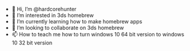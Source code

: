 - 👋 Hi, I’m @hardcorehunter
- 👀 I’m interested in 3ds homebrew
- 🌱 I’m currently learning how to make homebrew apps
- 💞️ I’m looking to collaborate on 3ds homebrew
- 📫 How to teach me how to turn windows 10 64 bit version to windows 10 32 bit version

<!---
hardcorehunter/hardcorehunter is a ✨ special ✨ repository because its `README.md` (this file) appears on your GitHub profile.
You can click the Preview link to take a look at your changes.
--->
